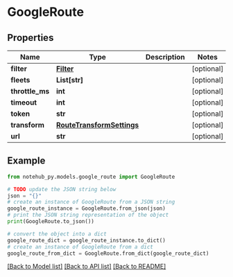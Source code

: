 # GoogleRoute

## Properties

| Name            | Type                                                    | Description | Notes      |
| --------------- | ------------------------------------------------------- | ----------- | ---------- |
| **filter**      | [**Filter**](Filter.md)                                 |             | [optional] |
| **fleets**      | **List[str]**                                           |             | [optional] |
| **throttle_ms** | **int**                                                 |             | [optional] |
| **timeout**     | **int**                                                 |             | [optional] |
| **token**       | **str**                                                 |             | [optional] |
| **transform**   | [**RouteTransformSettings**](RouteTransformSettings.md) |             | [optional] |
| **url**         | **str**                                                 |             | [optional] |

## Example

```python
from notehub_py.models.google_route import GoogleRoute

# TODO update the JSON string below
json = "{}"
# create an instance of GoogleRoute from a JSON string
google_route_instance = GoogleRoute.from_json(json)
# print the JSON string representation of the object
print(GoogleRoute.to_json())

# convert the object into a dict
google_route_dict = google_route_instance.to_dict()
# create an instance of GoogleRoute from a dict
google_route_from_dict = GoogleRoute.from_dict(google_route_dict)
```

[[Back to Model list]](../README.md#documentation-for-models) [[Back to API list]](../README.md#documentation-for-api-endpoints) [[Back to README]](../README.md)
